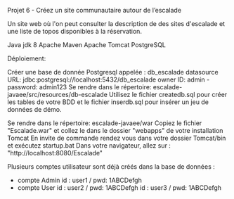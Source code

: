Projet 6 - Créez un site communautaire autour de l’escalade

Un site web où l'on peut consulter la description de des sites d'escalade et une liste de topos disponibles à la réservation.

Java jdk 8
Apache Maven
Apache Tomcat
PostgreSQL

Déploiement: 

Créer une base de donnée Postgresql appelée : db_escalade 
datasource URL: jdbc:postgresql://localhost:5432/db_escalade
owner ID: admin - password: admin123
Se rendre dans le répertoire: escalade-javaee/src/resources/db-escalade
Utilisez le fichier createdb.sql pour créer les tables de votre BDD
et le fichier inserdb.sql pour insérer un jeu de données de démo.

Se rendre dans le répertoire: escalade-javaee/war
Copiez le fichier "Escalade.war" et collez le dans le dossier "webapps" de votre installation Tomcat
En invite de commande rendez vous dans votre dossier Tomcat/bin et exécutez startup.bat
Dans votre navigateur, allez sur : "http://localhost:8080/Escalade"

Plusieurs comptes utilisateur sont déjà créés dans la base de données : 
- compte Admin 
id : user1 / pwd: 1ABCDefgh
- compte User
id : user2 / pwd: 1ABCDefgh
id : user3 / pwd: 1ABCDefgh


